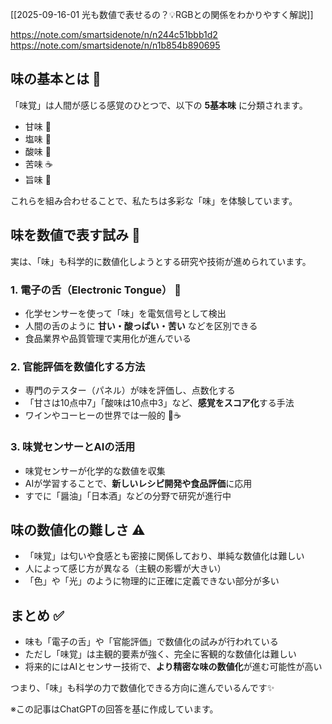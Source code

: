 
[[2025-09-16-01 光も数値で表せるの？💡RGBとの関係をわかりやすく解説]]

https://note.com/smartsidenote/n/n244c51bbb1d2
https://note.com/smartsidenote/n/n1b854b890695

## 味の基本とは 👅
「味覚」は人間が感じる感覚のひとつで、以下の **5基本味** に分類されます。  
- 甘味 🍬  
- 塩味 🧂  
- 酸味 🍋  
- 苦味 ☕  
- 旨味 🍲  

これらを組み合わせることで、私たちは多彩な「味」を体験しています。

## 味を数値で表す試み 🔢
実は、「味」も科学的に数値化しようとする研究や技術が進められています。  

### 1. 電子の舌（Electronic Tongue） 🤖
- 化学センサーを使って「味」を電気信号として検出  
- 人間の舌のように **甘い・酸っぱい・苦い** などを区別できる  
- 食品業界や品質管理で実用化が進んでいる  

### 2. 官能評価を数値化する方法
- 専門のテスター（パネル）が味を評価し、点数化する  
- 「甘さは10点中7」「酸味は10点中3」など、**感覚をスコア化**する手法  
- ワインやコーヒーの世界では一般的 🍷☕  

### 3. 味覚センサーとAIの活用
- 味覚センサーが化学的な数値を収集  
- AIが学習することで、**新しいレシピ開発や食品評価**に応用  
- すでに「醤油」「日本酒」などの分野で研究が進行中  

## 味の数値化の難しさ ⚠️
- 「味覚」は匂いや食感とも密接に関係しており、単純な数値化は難しい  
- 人によって感じ方が異なる（主観の影響が大きい）  
- 「色」や「光」のように物理的に正確に定義できない部分が多い  

## まとめ ✅
- 味も「電子の舌」や「官能評価」で数値化の試みが行われている  
- ただし「味覚」は主観的要素が強く、完全に客観的な数値化は難しい  
- 将来的にはAIとセンサー技術で、**より精密な味の数値化**が進む可能性が高い  

つまり、「味」も科学の力で数値化できる方向に進んでいるんです✨  

※この記事はChatGPTの回答を基に作成しています。